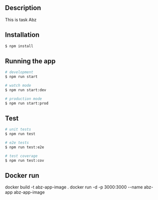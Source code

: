 ## Description

This is task Abz 

## Installation

```bash
$ npm install
```

## Running the app

```bash
# development
$ npm run start

# watch mode
$ npm run start:dev

# production mode
$ npm run start:prod
```

## Test

```bash
# unit tests
$ npm run test

# e2e tests
$ npm run test:e2e

# test coverage
$ npm run test:cov
```


## Docker run
docker build -t abz-app-image .
docker run -d -p 3000:3000 --name abz-app abz-app-image